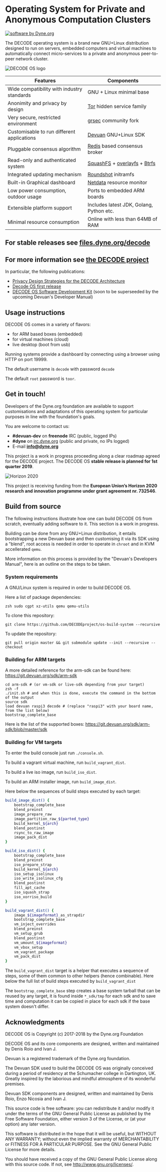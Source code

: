 # Operating System for Private and Anonymous Computation Clusters

[![software by Dyne.org](https://www.dyne.org/wp-content/uploads/2015/12/software_by_dyne.png)](http://www.dyne.org)

<div class="center">

The DECODE operating system is a brand new GNU+Linux distribution
designed to run on servers, embedded computers and virtual machines to
automatically connect micro-services to a private and anonymous
peer-to-peer network cluster.

</div>

<img src="https://www.dyne.org/wp-content/uploads/2019/12/decode-os_only-logo.png" class="pic" alt="DECODE OS logo">

| Features                                   | Components                                                                                                                                                                                                  |
|--------------------------------------------|-------------------------------------------------------------------------------------------------------------------------------------------------------------------------------------------------------------|
| Wide compatibility with industry standards | GNU + Linux minimal base                                                                                                                                                                                    |
| Anonimity and privacy by design            | [Tor](https://torproject.org) hidden service family                                                                                                                                                         |
| Very secure, restricted environment        | [grsec](https://github.com/minipli/linux-unofficial_grsec/wiki) community fork                                                                                                                              |
| Customisable to run different applications | [Devuan](https://devuan.org) GNU+Linux SDK                                                                                                                                                                  |
| Pluggable consensus algorithm              | [Redis](https://redis.io) based consensus broker                                                                                                                                                            |
| Read-only and authenticated system         | [SquashFS](http://tldp.org/HOWTO/SquashFS-HOWTO/whatis.html) + [overlayfs](https://www.kernel.org/doc/Documentation/filesystems/overlayfs.txt) + [Btrfs](https://btrfs.wiki.kernel.org/index.php/Main_Page) |
| Integrated updating mechanism              | [Roundshot](https://github.com/DECODEproject/roundshot) initramfs                                                                                                                                           |
| Built-in Graphical dashboard		     | [Netdata](https://github.com/netdata/netdata) resource monitor                                                                                                                                              |
| Low power consumption, outdoor usage       | Ports to embedded ARM boards                                                                                                                                                                                |
| Extensible platform support                | Includes latest JDK, Golang, Python etc.                                                                                                                                                                    |
| Minimal resource consumption               | Online with less than 64MB of RAM                                                                                                                                                                           |

## For stable releases see <a href="https://files.dyne.org/decode">files.dyne.org/decode</a>

## For more information see <a href="https://decodeproject.eu">the DECODE project</a>

In particular, the following publications:

- <a href="https://decodeproject.eu/publications/privacy-design-strategies-decode-architecture">Privacy Design Strategies for the DECODE Architecture</a>
- <a href="https://decodeproject.eu/publications/decode-os-first-release">Decode OS first release</a>
- <a href="https://decodeproject.eu/publications/decode-os-software-development-kit">DECODE OS Software Development Kit</a> (soon to be superseeded by the upcoming Devuan's Developer Manual)

## Usage instructions

DECODE OS comes in a variety of flavors:

- for ARM based boxes (embedded)
- for virtual machines (cloud)
- live desktop (boot from usb)

Running systems provide a dashboard by connecting using a browser
using HTTP on port 19999.

The default username is `decode` with password `decode`

The default `root` password is `toor`.

## Get in touch!

Developers of the Dyne.org foundation are available to support
customisations and adaptations of this operating system for particular
purposes in line with the foundation's goals.

You are welcome to contact us:

 - **#devuan-dev** on **freenode** IRC (public, logged IPs)
 - **#dyne** on <a href="https://irc.dyne.org">irc.dyne.org</a> (public and private, no IPs logged)
 - E-mail **info@dyne.org**

This project is a work in progress proceeding along a clear roadmap
agreed for the DECODE project. The DECODE OS **stable release is planned
for 1st quarter 2019**.

<img alt="Horizon 2020" src="https://zenroom.dyne.org/img/ec_logo.png" class="pic">

This project is receiving funding from the **European Union’s Horizon
2020 research and innovation programme under grant agreement
nr. 732546**.

## Build from source

The following instructions illustrate how one can build DECODE OS from
scratch, eventually adding software to it. This section is a work in
progress.

Building can be done from any GNU+Linux distribution, it entails
bootstrapping a new Devuan base and then customising it via its SDK
using a "blend", root access is needed in order to operate in `chroot`
and in KVM accellerated `qemu`.

More information on this process is provided by the "Devuan's
Developers Manual", here is an outline on the steps to be taken.



### System requirements

A GNU/Linux system is required in order to build DECODE OS.

Here a list of package dependencies:
```
zsh sudo cgpt xz-utils qemu qemu-utils
```

To clone this repository:

```
git clone https://github.com/DECODEproject/os-build-system --recursive
```

To update the repository:

```
git pull origin master && git submodule update --init --recursive --checkout
```


### Building for ARM targets

A more detailed reference for the arm-sdk can be found here: https://git.devuan.org/sdk/arm-sdk

```
cd arm-sdk # (or vm-sdk or live-sdk depending from your target)
zsh -f
./init.sh # and when this is done, execute the command in the bottom of the output
source sdk
load devuan raspi3 decode # (replace "raspi3" with your board name, from the list below)
bootstrap_complete_base
```

Here is the list of the supported boxes: https://git.devuan.org/sdk/arm-sdk/blob/master/sdk 


### Building for VM targets


To enter the build console just run `./console.sh`.

To build a vagrant virtual machine, run `build_vagrant_dist`.

To build a live iso image, run `build_iso_dist`.

To build an ARM installer image, run `build_image_dist`.

Here below the sequences of build steps executed by each target:

```sh
build_image_dist() {
	bootstrap_complete_base
	blend_preinst
	image_prepare_raw
	image_partition_raw_${parted_type}
	build_kernel_${arch}
	blend_postinst
	rsync_to_raw_image
	image_pack_dist
}

build_iso_dist() {
	bootstrap_complete_base
	blend_preinst
	iso_prepare_strap
	build_kernel_${arch}
	iso_setup_isolinux
	iso_write_isolinux_cfg
	blend_postinst
	fill_apt_cache
	iso_squash_strap
	iso_xorriso_build
}

build_vagrant_dist() {
	image_${imageformat}_as_strapdir
	bootstrap_complete_base
	vm_inject_overrides
	blend_preinst
	vm_setup_grub
	blend_postinst
	vm_umount_${imageformat}
	vm_vbox_setup
	vm_vagrant_package
	vm_pack_dist
}
```

The `build_vagrant_dist` target is a helper that executes a sequence
of steps, some of them common to other helpers (hence
combinable). Here below the full list of build steps executed by
`build_vagrant_dist`

The `bootstrap_complete_base` step creates a base system tarball that
can be reused by any target, it is found inside `*_sdk/tmp` for each
sdk and to save time and computation it can be copied in place for
each sdk if the base system doesn't differ.

## Acknowledgments

DECODE OS is Copyright (c) 2017-2018 by the Dyne.org Foundation

DECODE OS and its core components are designed, written and maintained
by Denis Roio and Ivan J.

Devuan is a registered trademark of the Dyne.org foundation.

The Devuan SDK used to build the DECODE OS was originally conceived
during a period of residency at the Schumacher college in Dartington,
UK. Greatly inspired by the laborious and mindful atmosphere of its
wonderful premises.

Devuan SDK components are designed, written and maintained by Denis
Roio, Enzo Nicosia and Ivan J.

This source code is free software: you can redistribute it and/or modify it
under the terms of the GNU General Public License as published by the Free
Software Foundation, either version 3 of the License, or (at your option)
any later version.

This software is distributed in the hope that it will be useful, but
WITHOUT ANY WARRANTY; without even the implied warranty of MERCHANTABILITY
or FITNESS FOR A PARTICULAR PURPOSE. See the GNU General Public License for
more details.

You should have received a copy of the GNU General Public License along
with this source code. If not, see <http://www.gnu.org/licenses/>.
